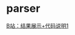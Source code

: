 # parser
[B站：结果展示+代码说明1](https://www.bilibili.com/video/BV1Dc411c7SK/?vd_source=5747beb809cf06f158b6cb78772c8a44)


